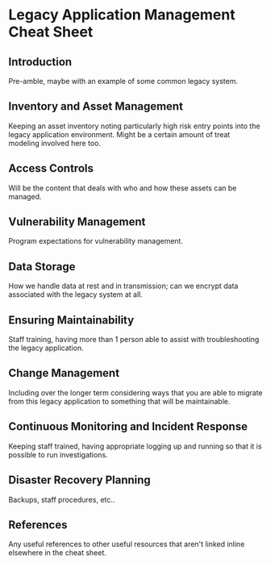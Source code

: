 # Legacy Application Management Cheat Sheet

## Introduction

Pre-amble, maybe with an example of some common legacy system. 

## Inventory and Asset Management

Keeping an asset inventory noting particularly high risk entry points into the legacy application environment. Might be a certain amount of treat modeling involved here too.

## Access Controls

Will be the content that deals with who and how these assets can be managed.

## Vulnerability Management

Program expectations for vulnerability management. 

## Data Storage

How we handle data at rest and in transmission; can we encrypt data associated with the legacy system at all.

## Ensuring Maintainability

Staff training, having more than 1 person able to assist with troubleshooting the legacy application.

## Change Management

Including over the longer term considering ways that you are able to migrate from this legacy application to something that will be maintainable. 

## Continuous Monitoring and Incident Response

Keeping staff trained, having appropriate logging up and running so that it is possible to run investigations.

## Disaster Recovery Planning

Backups, staff procedures, etc..

## References

Any useful references to other useful resources that aren't linked inline elsewhere in the cheat sheet.
